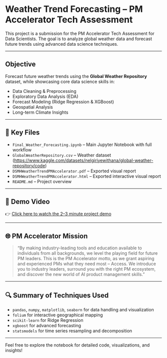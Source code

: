 # Weather Trend Forecasting – PM Accelerator Tech Assessment

This project is a submission for the PM Accelerator Tech Assessment for Data Scientists. The goal is to analyze global weather data and forecast future trends using advanced data science techniques.

---

## Objective

Forecast future weather trends using the **Global Weather Repository** dataset, while showcasing core data science skills in:

- Data Cleaning & Preprocessing  
- Exploratory Data Analysis (EDA)  
- Forecast Modeling (Ridge Regression & XGBoost)  
- Geospatial Analysis  
- Long-term Climate Insights  

---

## 📁 Key Files

- `Final_Weather_Forecasting.ipynb` – Main Jupyter Notebook with full workflow  
- `GlobalWeatherRepository.csv` –  Weather dataset (https://www.kaggle.com/datasets/nelgiriyewithana/global-weather-repository/code) 
- `DSMHWeatherTrendPMAccelerator.pdf` – Exported visual report
- `DSMHWeatherTrendPMAccelerator.html` – Exported interactive visual report  
- `README.md` – Project overview  

---

## 🎥 Demo Video

👉 [Click here to watch the 2–3 minute project demo](#)  

---

## 🌐 PM Accelerator Mission

> “By making industry-leading tools and education available to individuals from all backgrounds,
we level the playing field for future PM leaders. This is the PM Accelerator motto, as we grant
aspiring and experienced PMs what they need most – Access. We introduce you to industry leaders,
surround you with the right PM ecosystem, and discover the new world of AI product management
skills.”

---

## 🔍 Summary of Techniques Used

- `pandas`, `numpy`, `matplotlib`, `seaborn` for data handling and visualization  
- `folium` for interactive geographical mapping  
- `scikit-learn` for Ridge Regression  
- `xgboost` for advanced forecasting  
- `statsmodels` for time series resampling and decomposition

---

Feel free to explore the notebook for detailed code, visualizations, and insights!

